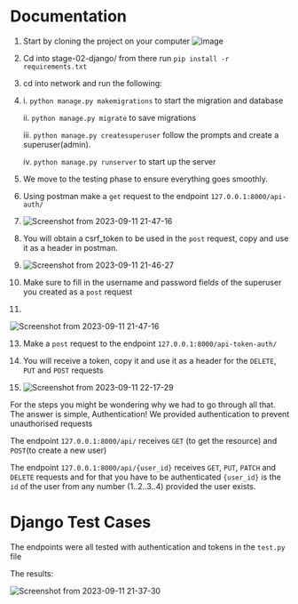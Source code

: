 # Documentation

1. Start by cloning the project on your computer
![image](https://github.com/Me45y63/HNGx-internship/assets/66312028/6b5a4eaf-265b-4c6c-8592-ceb43220187d)

2. Cd into stage-02-django/ from there run
   ```pip install -r requirements.txt```

3. cd into network and run the following:
4. 
   i. ```python manage.py makemigrations``` to start the migration and database
   
   ii. ```python manage.py migrate``` to save migrations
   
   iii. ```python manage.py createsuperuser``` follow the prompts and create a superuser(admin).
   
   iv. ```python manage.py runserver``` to start up the server

6. We move to the testing phase to ensure everything goes smoothly.
7. Using postman make a ```get``` request to the endpoint ```127.0.0.1:8000/api-auth/```
8. 
   ![Screenshot from 2023-09-11 21-47-16](https://github.com/Me45y63/HNGx-internship/assets/66312028/6a992012-9058-4991-8678-28a23ae51204)
9. You will obtain a csrf_token to be used in the ```post``` request, copy and use it as a header in postman.
10. 
 	![Screenshot from 2023-09-11 21-46-27](https://github.com/Me45y63/HNGx-internship/assets/66312028/05d18ba5-bc63-4df5-ba4d-423521397956)

11. Make sure to fill in the username and password fields of the superuser you created as a ```post``` request
12. 
   ![Screenshot from 2023-09-11 21-47-16](https://github.com/Me45y63/HNGx-internship/assets/66312028/07f54119-4e1a-48f8-b2f7-8ed22cb503a8)

13. Make a ```post``` request to the endpoint ```127.0.0.1:8000/api-token-auth/```
    
14. You will receive a token, copy it and use it as a header for the ```DELETE```, ```PUT``` and ```POST``` requests
15. 
    ![Screenshot from 2023-09-11 22-17-29](https://github.com/Me45y63/HNGx-internship/assets/66312028/1a6f2baa-b4a5-4ec9-841c-2c49bac5742a)

For the steps you might be wondering why we had to go through all that. The answer is simple, Authentication! We provided authentication to prevent unauthorised requests

The endpoint ```127.0.0.1:8000/api/``` receives ```GET``` (to get the resource) and ```POST```(to create a new user)

The endpoint ```127.0.0.1:8000/api/{user_id}``` receives ```GET```, ```PUT```, ```PATCH``` and ```DELETE``` requests and for that you have to be authenticated
```{user_id}``` is the ```id``` of the user from any number (1..2..3..4) provided the user exists.


# Django Test Cases

The endpoints were all tested with authentication and tokens in the ```test.py``` file

The results: 

![Screenshot from 2023-09-11 21-37-30](https://github.com/Me45y63/HNGx-internship/assets/66312028/93f34071-044d-4f72-ab9c-1a754a45067c)
